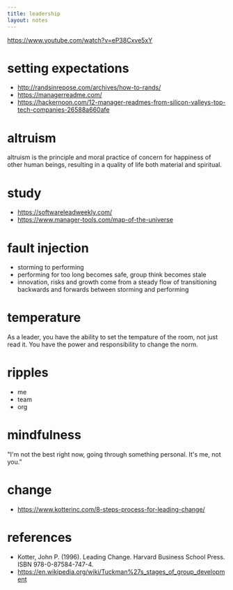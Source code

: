 ```yaml
---
title: leadership 
layout: notes
---
```


https://www.youtube.com/watch?v=eP38Cxve5xY

# setting expectations

- http://randsinrepose.com/archives/how-to-rands/
- https://managerreadme.com/
- https://hackernoon.com/12-manager-readmes-from-silicon-valleys-top-tech-companies-26588a660afe

# altruism

altruism is the principle and moral practice of concern for happiness of other human beings, resulting in a quality of life both material and spiritual. 

# study

- https://softwareleadweekly.com/
- https://www.manager-tools.com/map-of-the-universe

# fault injection
- storming to performing
- performing for too long becomes safe, group think becomes stale
- innovation, risks and growth come from a steady flow of transitioning backwards and forwards between storming and performing

# temperature

As a leader, you have the ability to set the tempature of the room, not just read it. You have the power and responsibility to change the norm.

# ripples

- me
- team
- org

# mindfulness

"I'm not the best right now, going through something personal. It's me, not you." 

# change
- https://www.kotterinc.com/8-steps-process-for-leading-change/

# references
- Kotter, John P. (1996). Leading Change. Harvard Business School Press. ISBN 978-0-87584-747-4.
- https://en.wikipedia.org/wiki/Tuckman%27s_stages_of_group_development
